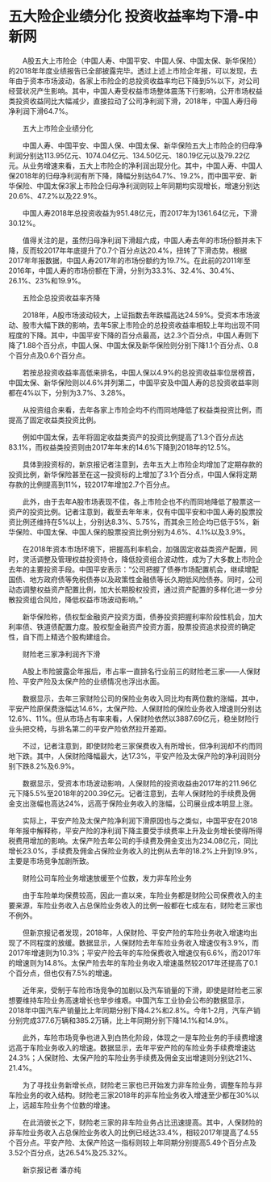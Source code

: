 # 五大险企业绩分化 投资收益率均下滑-中新网

　　A股五大上市险企（中国人寿、中国平安、中国人保、中国太保、新华保险）的2018年年度业绩报告已全部披露完毕。透过上述上市险企年报，可以发现，去年由于资本市场波动，各家上市险企的总投资收益率均已下降到5%以下，对公司经营状况产生影响。其中，中国人寿受权益市场整体震荡下行影响，公开市场权益类投资收益同比大幅减少，直接拉动了公司净利润下滑，2018年，中国人寿归母净利润下滑64.7%。

　　五大上市险企业绩分化

　　中国人寿、中国平安、中国人保、中国太保、新华保险五大上市险企的归母净利润分别达113.95亿元、1074.04亿元、134.50亿元、180.19亿元以及79.22亿元。从业务增速来看，五大上市险企的净利润出现分化。其中，中国人寿、中国人保2018年的归母净利润有所下降，降幅分别达64.7%、19.2%，而中国平安、新华保险、中国太保3家上市险企归母净利润则较上年同期均实现增长，增速分别达20.6%、47.2%以及22.9%。

　　中国人寿2018年总投资收益为951.48亿元，而2017年为1361.64亿元，下滑30.12%。

　　值得关注的是，虽然归母净利润下滑超六成，中国人寿去年的市场份额并未下降，反而较2017年年底提升了0.7个百分点达20.4%，扭转了下滑态势。根据2017年年报数据，中国人寿2017年的市场份额约为19.7%。在此前的2011年至2016年，中国人寿的市场份额在下滑，分别为33.3%、32.4%、30.4%、26.1%、23%和19.9%。

　　五险企总投资收益率齐降

　　2018年，A股市场波动较大，上证指数去年跌幅高达24.59%。受资本市场波动、股市大幅下跌的影响，去年5家上市险企的总投资收益率相较上年均出现不同程度的下降。其中，中国平安下降的百分点最高，达2.3个百分点，中国人寿则下降了1.88个百分点，中国人保、中国太保及新华保险则分别下降1.1个百分点、0.8个百分点及0.6个百分点。

　　若按总投资收益率高低来排名，中国人保以4.9%的总投资收益率位居榜首，中国太保、新华保险则以4.6%并列第二，中国平安及中国人寿的总投资收益率则都在4%以下，分别为3.7%、3.28%。

　　从投资组合来看，去年各家上市险企均不约而同地降低了权益类投资比例，而提高了固定收益类投资比例。

　　例如中国太保，去年将固定收益类资产的投资比例提高了1.3个百分点达83.1%，而权益类投资则由2017年年末的14.6%下降到2018年的12.5%。

　　具体到投资标的，新京报记者注意到，去年五大上市险企均增加了定期存款的投资比例，新华保险甚至在这一投资标的上增加了3.1个百分点，中国人保将定期存款的比例提高到11%，较2017年增加2.7个百分点。

　　此外，由于去年A股市场表现不佳，各上市险企也不约而同地降低了股票这一资产的投资比例。记者注意到，截至去年年末，仅有中国平安和中国人寿的股票投资比例还维持在5%以上，分别达8.3%、5.75%，而其余三险企均已低于5%，新华保险、中国太保、中国人保的股票投资比例分别为4.6%、4.1%以及3.9%。

　　在2018年资本市场环境下，把握高利率机会，加强固定收益类资产配置，同时，灵活调整及管理权益投资持仓，降低投资组合波动性，成为了大多数上市险企去年的主要投资手段。中国平安表示：“公司把握了债券市场配置机会，继续增配国债、地方政府债等免税债券以及政策性金融债等长久期低风险债券。同时，公司动态调整权益资产配置比例，加大长期股权投资，通过资产配置的多样化进一步分散投资组合风险，降低权益市场波动影响。”

　　新华保险称，债权型金融资产投资方面，债券投资把握利率阶段性机会，加大利率债、铁道债配置力度。股权型金融资产投资方面，股票投资追求投资的确定性，自下而上精选个股构建组合。

　　财险老三家净利润齐下滑

　　A股上市险披露企年报后，市占率一直排名行业前三的财险老三家——人保财险、平安产险及太保产险的业绩情况也浮出水面。

　　数据显示，去年三家财险公司的保险业务收入同比均有两位数的涨幅，其中，平安产险原保费涨幅达14.6%，太保产险、人保财险的保险业务收入增速则分别达12.6%、11%。但从市场占有率来看，人保财险依然以3887.69亿元，稳坐财险行业头把交椅，与排名第二的平安产险依然拉开差距。

　　不过，记者注意到，即使财险老三家保费收入有所增长，但净利润却不约而同地下跌。其中，人保财险降幅最大，达17.3%，平安产险及太保产险的净利润则分别下跌8.2%及6.9%。

　　数据显示，受资本市场波动影响，人保财险的投资收益由2017年的211.96亿元下降5.5%至2018年的200.39亿元。记者注意到，去年人保财险的手续费及佣金支出涨幅也高达24%，远高于保险业务收入的涨幅，公司展业成本明显上涨。

　　实际上，平安产险及太保产险净利润下滑原因也与之类似，中国平安在2018年年报中解释称，平安产险的净利润下降主要受手续费率上升及业务增长使得所得税费用增加的影响。太保产险去年公司的手续费及佣金支出为234.08亿元，同比增长23.0%，手续费及佣金占保险业务收入的比例从去年的18.2%上升到19.9%，主要是市场竞争加剧所致。

　　财险公司车险业务增速放缓至个位数，发力非车险业务

　　由于车险单均保费较高，因此一直以来，车险业务都是财险公司保费收入的主要来源，车险业务收入占总保险业务收入的比例一般都在七成左右，财险老三家也不例外。

　　但新京报记者发现，2018年，人保财险、平安产险的车险业务收入增速均出现了不同程度的放缓。数据显示，人保财险去年车险业务收入增速仅有3.9%，而2017年增速则为10.3%；平安产险去年的车险保费收入增速仅有6.6%，而2017年的增速则为14.8%。太保产险去年的车险业务收入增速虽然较2017年还提高了0.1个百分点，但也仅有7.5%的增速。

　　近年来，受制于车险市场竞争的加剧以及汽车销量的下滑，即使是财险老三家想要维持车险业务高速增长也举步维艰。中国汽车工业协会公布的数据显示，2018年中国汽车产销量比上年同期分别下降4.2%和2.8%。今年1-2月，汽车产销分别完成377.6万辆和385.2万辆，比上年同期分别下降14.1%和14.9%。

　　此外，车险市场竞争也进入到白热化阶段，体现之一是车险业务的手续费增速远高于车险业务收入的增速。数据显示，去年平安产险的车险业务手续费增速达24.3%；人保财险、太保产险的车险业务手续费及佣金支出增速则分别达21%、21.4%。

　　为了寻找业务新增长点，财险老三家也已开始发力非车险业务，调整车险与非车险业务的收入结构。财险老三家2018年的非车险业务收入增速至少都在30%以上，远超车险业务个位数的增速。

　　在此消彼长之下，财险老三家的非车险业务占比迅速提高。其中，人保财险的非车险业务收入占总保险业务收入的比例已经达33.4%，相较2017年提高了4.55个百分点。平安产险、太保产险这一指标则较上年同期分别提高5.49个百分点及3.52个百分点，达26.54%及25.32%。

　　新京报记者 潘亦纯
